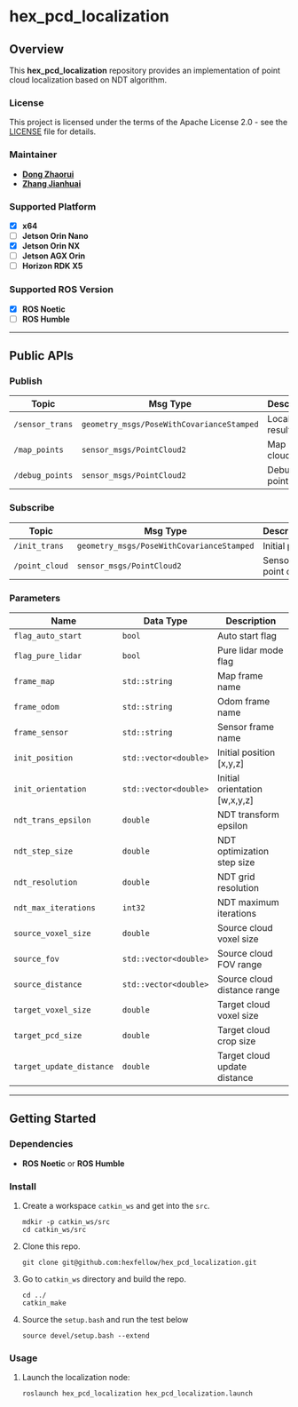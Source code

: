 # **hex_pcd_localization**

## **Overview**

This **hex_pcd_localization** repository provides an implementation of point cloud localization based on NDT algorithm.

### **License**

This project is licensed under the terms of the Apache License 2.0 - see the [LICENSE](LICENSE) file for details.

### **Maintainer**

- **[Dong Zhaorui](https://github.com/IBNBlank)**
- **[Zhang Jianhuai](https://github.com/aalicecc)**

### **Supported Platform**

- [x] **x64**
- [ ] **Jetson Orin Nano**
- [x] **Jetson Orin NX**
- [ ] **Jetson AGX Orin**
- [ ] **Horizon RDK X5**

### **Supported ROS Version**

- [x] **ROS Noetic**
- [ ] **ROS Humble**

---

## **Public APIs**

### **Publish**

| Topic                | Msg Type                                    | Description                |
| -------------------- | ------------------------------------------ | --------------------------- |
| `/sensor_trans`      | `geometry_msgs/PoseWithCovarianceStamped`  | Localization result         |
| `/map_points`        | `sensor_msgs/PointCloud2`                  | Map point cloud             |
| `/debug_points`      | `sensor_msgs/PointCloud2`                  | Debug point cloud           |

### **Subscribe**

| Topic                | Msg Type                                    | Description                |
| -------------------- | ------------------------------------------ | ----------------------------|
| `/init_trans`        | `geometry_msgs/PoseWithCovarianceStamped`  | Initial pose                |
| `/point_cloud`       | `sensor_msgs/PointCloud2`                  | Sensor point cloud          |

### **Parameters**

| Name                  | Data Type             | Description                     |
| -------------------- | --------------------- | ---------------------------------|
| `flag_auto_start`    | `bool`               | Auto start flag                   |
| `flag_pure_lidar`    | `bool`               | Pure lidar mode flag              |
| `frame_map`          | `std::string`        | Map frame name                    |
| `frame_odom`         | `std::string`        | Odom frame name                   |
| `frame_sensor`       | `std::string`        | Sensor frame name                 |
| `init_position`      | `std::vector<double>` | Initial position [x,y,z]         |
| `init_orientation`   | `std::vector<double>` | Initial orientation [w,x,y,z]    |
| `ndt_trans_epsilon` | `double`             | NDT transform epsilon              |
| `ndt_step_size`     | `double`             | NDT optimization step size         |
| `ndt_resolution`    | `double`             | NDT grid resolution                |
| `ndt_max_iterations`| `int32`                | NDT maximum iterations           |
| `source_voxel_size` | `double`             | Source cloud voxel size            |
| `source_fov`        | `std::vector<double>` | Source cloud FOV range            |
| `source_distance`   | `std::vector<double>` | Source cloud distance range       |
| `target_voxel_size` | `double`             | Target cloud voxel size            |
| `target_pcd_size`   | `double`             | Target cloud crop size             |
| `target_update_distance` | `double`         | Target cloud update distance      |

---

## **Getting Started**

### **Dependencies**

- **ROS Noetic** or **ROS Humble**

### **Install**

1. Create a workspace `catkin_ws` and get into the `src`.

   ```shell
   mdkir -p catkin_ws/src
   cd catkin_ws/src
   ```

2. Clone this repo.

   ```shell
   git clone git@github.com:hexfellow/hex_pcd_localization.git
   ```

3. Go to `catkin_ws` directory and build the repo.

   ```shell
   cd ../
   catkin_make
   ```

4. Source the `setup.bash` and run the test below

   ```shell
   source devel/setup.bash --extend
   ```

### **Usage**

1. Launch the localization node:

   ```shell
   roslaunch hex_pcd_localization hex_pcd_localization.launch
   ```
